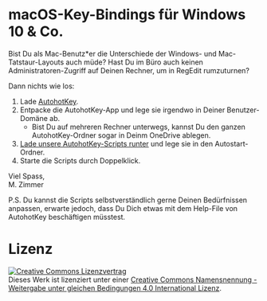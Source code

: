 # macOS-Key-Bindings für Windows 10 & Co.

Bist Du als Mac-Benutz\*er die Unterschiede der Windows- und Mac-Tatstaur-Layouts auch müde? Hast Du im Büro auch keinen Administratoren-Zugriff auf Deinen Rechner, um in RegEdit rumzuturnen?

Dann nichts wie los:

1. Lade [AutohotKey](https://www.autohotkey.com/).
2. Entpacke die AutohotKey-App und lege sie irgendwo in Deiner Benutzer-Domäne ab.
    - Bist Du auf mehreren Rechner unterwegs, kannst Du den ganzen AutohotKey-Ordner sogar in Deinm OneDrive ablegen.
2. [Lade unsere AutohotKey-Scripts runter](https://github.com/zimmer-partners/macOS-Key-Bindings-for-Windows) und lege sie in den Autostart-Ordner.
3. Starte die Scripts durch Doppelklick.

Viel Spass,  
M. Zimmer

P.S. Du kannst die Scripts selbstverständlich gerne Deinen Bedürfnissen anpassen, erwarte jedoch, dass Du Dich etwas mit dem Help-File von AutohotKey beschäftigen müsstest.

# Lizenz

<a rel="license" href="http://creativecommons.org/licenses/by-sa/4.0/"><img alt="Creative Commons Lizenzvertrag" style="border-width:0" src="https://i.creativecommons.org/l/by-sa/4.0/88x31.png" /></a><br />Dieses Werk ist lizenziert unter einer <a rel="license" href="http://creativecommons.org/licenses/by-sa/4.0/">Creative Commons Namensnennung - Weitergabe unter gleichen Bedingungen 4.0 International Lizenz</a>.
